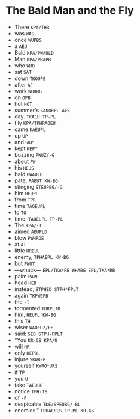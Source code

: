 # The Bald Man and the Fly

* There `KPA/THR`
* was `WAS`
* once `WUPBS`
* a `AEU`
* Bald `KPA/PWAULD`
* Man `KPA/PHAPB`
* who `WHO`
* sat `SAT`
* down `TKOUPB`
* after `AF`
* work `WORBG`
* on `OPB`
* hot `HOT`
* summer's `SAOURPL AES`
* day. `TKAEU TP-PL`
* Fly `KPA/TPHRAOEU`
* came `KAEUPL`
* up `UP`
* and `SKP`
* kept `KEPT`
* buzzing `PWUZ/-G`
* about `PW`
* his `HEUS`
* bald `PWAULD`
* pate, `PAEUT KW-BG`
* stinging `STEUPBG/-G`
* him `HEUPL`
* from `TPR`
* time `TAOEUPL`
* to `TO`
* time. `TAOEUPL TP-PL`
* The `KPA/-T`
* aimed `AEUPLD`
* blow `PWHROE`
* at `AT`
* little `HREUL`
* enemy, `TPHAEPL KW-BG`
* but `PWUT`
* —whack— `EPL/TKA*RB WHABG EPL/TKA*RB`
* palm `PAPL`
* head `HED`
* instead; `STPHED STPH*FPLT`
* again `TKPWEPB`
* the `-T`
* tormented `TORPLTD`
* him, `HEUPL KW-BG`
* this `TH`
* wiser `WAOEUZ/ER`
* said: `SED STPH-FPLT`
* "You `KR-GS KPA/U`
* will `HR`
* only `OEPBL`
* injure `SKWR-R`
* yourself `KWRO*URS`
* if `TP`
* you `U`
* take `TAEUBG`
* notice `TPH-TS`
* of `-F`
* despicable `TKE/SPEUBG/-BL`
* enemies." `TPHAEPLS TP-PL KR-GS`
